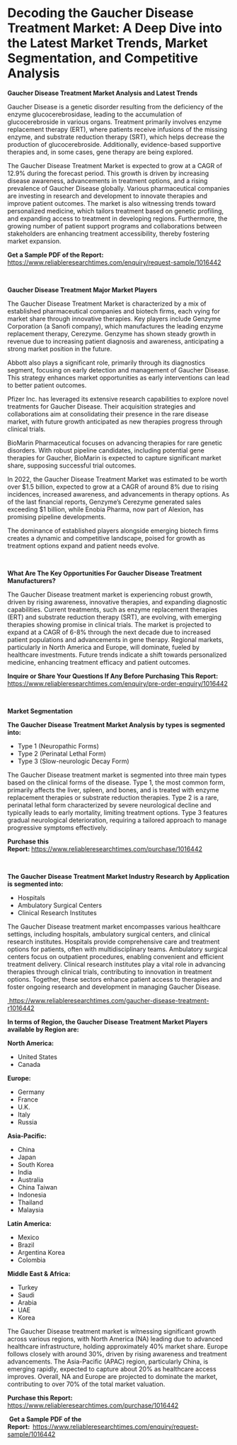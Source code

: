 <p><h1>Decoding the Gaucher Disease Treatment Market: A Deep Dive into the Latest Market Trends, Market Segmentation, and Competitive Analysis</h1></p><p><strong>Gaucher Disease Treatment Market Analysis and Latest Trends</strong></p>
<p><p>Gaucher Disease is a genetic disorder resulting from the deficiency of the enzyme glucocerebrosidase, leading to the accumulation of glucocerebroside in various organs. Treatment primarily involves enzyme replacement therapy (ERT), where patients receive infusions of the missing enzyme, and substrate reduction therapy (SRT), which helps decrease the production of glucocerebroside. Additionally, evidence-based supportive therapies and, in some cases, gene therapy are being explored.</p><p>The Gaucher Disease Treatment Market is expected to grow at a CAGR of 12.9% during the forecast period. This growth is driven by increasing disease awareness, advancements in treatment options, and a rising prevalence of Gaucher Disease globally. Various pharmaceutical companies are investing in research and development to innovate therapies and improve patient outcomes. The market is also witnessing trends toward personalized medicine, which tailors treatment based on genetic profiling, and expanding access to treatment in developing regions. Furthermore, the growing number of patient support programs and collaborations between stakeholders are enhancing treatment accessibility, thereby fostering market expansion.</p></p>
<p><strong>Get a Sample PDF of the Report:&nbsp;</strong> <a href="https://www.reliableresearchtimes.com/enquiry/request-sample/1016442?utm_campaign=3074&utm_medium=2&utm_source=Github&utm_content=ia&utm_term=17042025&utm_id=gaucher-disease-treatment">https://www.reliableresearchtimes.com/enquiry/request-sample/1016442</a></p>
<p>&nbsp;</p>
<p><strong>Gaucher Disease Treatment Major Market Players</strong></p>
<p><p>The Gaucher Disease Treatment Market is characterized by a mix of established pharmaceutical companies and biotech firms, each vying for market share through innovative therapies. Key players include Genzyme Corporation (a Sanofi company), which manufactures the leading enzyme replacement therapy, Cerezyme. Genzyme has shown steady growth in revenue due to increasing patient diagnosis and awareness, anticipating a strong market position in the future.</p><p>Abbott also plays a significant role, primarily through its diagnostics segment, focusing on early detection and management of Gaucher Disease. This strategy enhances market opportunities as early interventions can lead to better patient outcomes.</p><p>Pfizer Inc. has leveraged its extensive research capabilities to explore novel treatments for Gaucher Disease. Their acquisition strategies and collaborations aim at consolidating their presence in the rare disease market, with future growth anticipated as new therapies progress through clinical trials.</p><p>BioMarin Pharmaceutical focuses on advancing therapies for rare genetic disorders. With robust pipeline candidates, including potential gene therapies for Gaucher, BioMarin is expected to capture significant market share, supposing successful trial outcomes.</p><p>In 2022, the Gaucher Disease Treatment Market was estimated to be worth over $1.5 billion, expected to grow at a CAGR of around 8% due to rising incidences, increased awareness, and advancements in therapy options. As of the last financial reports, Genzyme’s Cerezyme generated sales exceeding $1 billion, while Enobia Pharma, now part of Alexion, has promising pipeline developments.</p><p>The dominance of established players alongside emerging biotech firms creates a dynamic and competitive landscape, poised for growth as treatment options expand and patient needs evolve.</p></p>
<p>&nbsp;</p>
<p><strong>What Are The Key Opportunities For Gaucher Disease Treatment Manufacturers?</strong></p>
<p><p>The Gaucher Disease treatment market is experiencing robust growth, driven by rising awareness, innovative therapies, and expanding diagnostic capabilities. Current treatments, such as enzyme replacement therapies (ERT) and substrate reduction therapy (SRT), are evolving, with emerging therapies showing promise in clinical trials. The market is projected to expand at a CAGR of 6-8% through the next decade due to increased patient populations and advancements in gene therapy. Regional markets, particularly in North America and Europe, will dominate, fueled by healthcare investments. Future trends indicate a shift towards personalized medicine, enhancing treatment efficacy and patient outcomes.</p></p>
<p><strong>Inquire or Share Your Questions If Any Before Purchasing This Report:</strong> <a href="https://www.reliableresearchtimes.com/enquiry/pre-order-enquiry/1016442?utm_campaign=3074&utm_medium=2&utm_source=Github&utm_content=ia&utm_term=17042025&utm_id=gaucher-disease-treatment">https://www.reliableresearchtimes.com/enquiry/pre-order-enquiry/1016442</a></p>
<p>&nbsp;</p>
<p><strong>Market Segmentation</strong></p>
<p><strong>The Gaucher Disease Treatment Market Analysis by types is segmented into:</strong></p>
<p><ul><li>Type 1 (Neuropathic Forms)</li><li>Type 2 (Perinatal Lethal Form)</li><li>Type 3 (Slow-neurologic Decay Form)</li></ul></p>
<p><p>The Gaucher Disease treatment market is segmented into three main types based on the clinical forms of the disease. Type 1, the most common form, primarily affects the liver, spleen, and bones, and is treated with enzyme replacement therapies or substrate reduction therapies. Type 2 is a rare, perinatal lethal form characterized by severe neurological decline and typically leads to early mortality, limiting treatment options. Type 3 features gradual neurological deterioration, requiring a tailored approach to manage progressive symptoms effectively.</p></p>
<p><strong>Purchase this Report:&nbsp;</strong><a href="https://www.reliableresearchtimes.com/purchase/1016442?utm_campaign=3074&utm_medium=2&utm_source=Github&utm_content=ia&utm_term=17042025&utm_id=gaucher-disease-treatment">https://www.reliableresearchtimes.com/purchase/1016442</a></p>
<p>&nbsp;</p>
<p><strong>The Gaucher Disease Treatment Market Industry Research by Application is segmented into:</strong></p>
<p><ul><li>Hospitals</li><li>Ambulatory Surgical Centers</li><li>Clinical Research Institutes</li></ul></p>
<p><p>The Gaucher Disease treatment market encompasses various healthcare settings, including hospitals, ambulatory surgical centers, and clinical research institutes. Hospitals provide comprehensive care and treatment options for patients, often with multidisciplinary teams. Ambulatory surgical centers focus on outpatient procedures, enabling convenient and efficient treatment delivery. Clinical research institutes play a vital role in advancing therapies through clinical trials, contributing to innovation in treatment options. Together, these sectors enhance patient access to therapies and foster ongoing research and development in managing Gaucher Disease.</p></p>
<p><a href="https://www.reliableresearchtimes.com/gaucher-disease-treatment-r1016442?utm_campaign=3074&utm_medium=2&utm_source=Github&utm_content=ia&utm_term=17042025&utm_id=gaucher-disease-treatment">&nbsp;https://www.reliableresearchtimes.com/gaucher-disease-treatment-r1016442</a></p>
<p><strong>In terms of Region, the Gaucher Disease Treatment Market Players available by Region are:</strong></p>
<p>
    <p> <strong> North America: </strong>
        <ul>
            <li>United States</li>
            <li>Canada</li>
        </ul>
        </p> 
    <p> <strong> Europe: </strong>
        <ul>
            <li>Germany</li>
            <li>France</li>
            <li>U.K.</li>
            <li>Italy</li>
            <li>Russia</li>
        </ul>
        </p> 
    <p> <strong> Asia-Pacific: </strong>
        <ul>
            <li>China</li>
            <li>Japan</li>
            <li>South Korea</li>
            <li>India</li>
            <li>Australia</li>
            <li>China Taiwan</li>
            <li>Indonesia</li>
            <li>Thailand</li>
            <li>Malaysia</li>
        </ul>
        </p> 
    <p> <strong> Latin America: </strong>
        <ul>
            <li>Mexico</li>
            <li>Brazil</li>
            <li>Argentina Korea</li>
            <li>Colombia</li>
        </ul>
        </p> 
    <p> <strong> Middle East & Africa: </strong>
        <ul>
            <li>Turkey</li>
            <li>Saudi</li>
            <li>Arabia</li>
            <li>UAE</li>
            <li>Korea</li>
        </ul>
    </p>
    </p>
<p><p>The Gaucher Disease treatment market is witnessing significant growth across various regions, with North America (NA) leading due to advanced healthcare infrastructure, holding approximately 40% market share. Europe follows closely with around 30%, driven by rising awareness and treatment advancements. The Asia-Pacific (APAC) region, particularly China, is emerging rapidly, expected to capture about 20% as healthcare access improves. Overall, NA and Europe are projected to dominate the market, contributing to over 70% of the total market valuation.</p></p>
<p><strong>Purchase this Report: </strong><a href="https://www.reliableresearchtimes.com/purchase/1016442?utm_campaign=3074&utm_medium=2&utm_source=Github&utm_content=ia&utm_term=17042025&utm_id=gaucher-disease-treatment">https://www.reliableresearchtimes.com/purchase/1016442</a></p>
<p>&nbsp;<strong>Get a Sample PDF of the Report:&nbsp;&nbsp;</strong><a href="https://www.reliableresearchtimes.com/enquiry/request-sample/1016442?utm_campaign=3074&utm_medium=2&utm_source=Github&utm_content=ia&utm_term=17042025&utm_id=gaucher-disease-treatment">https://www.reliableresearchtimes.com/enquiry/request-sample/1016442</a></p>
<p><strong></strong></p>
<p><p></p><p></p><p></p></p>